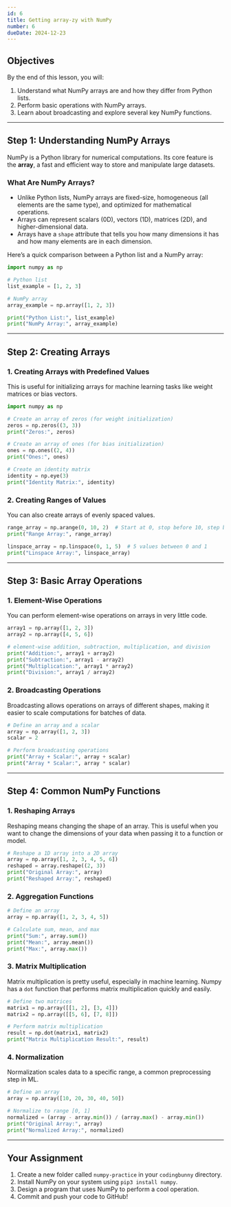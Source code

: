 ```yaml
---
id: 6
title: Getting array-zy with NumPy
number: 6
dueDate: 2024-12-23
---
```


## Objectives

By the end of this lesson, you will:

1. Understand what NumPy arrays are and how they differ from Python lists.
2. Perform basic operations with NumPy arrays.
3. Learn about broadcasting and explore several key NumPy functions.

---

## Step 1: Understanding NumPy Arrays

NumPy is a Python library for numerical computations. Its core feature is the **array**, a fast and efficient way to store and manipulate large datasets.

### What Are NumPy Arrays?

- Unlike Python lists, NumPy arrays are fixed-size, homogeneous (all elements are the same type), and optimized for mathematical operations.
- Arrays can represent scalars (0D), vectors (1D), matrices (2D), and higher-dimensional data.
- Arrays have a `shape` attribute that tells you how many dimensions it has and how many elements are in each dimension.

Here’s a quick comparison between a Python list and a NumPy array:

```python
import numpy as np

# Python list
list_example = [1, 2, 3]

# NumPy array
array_example = np.array([1, 2, 3])

print("Python List:", list_example)
print("NumPy Array:", array_example)
```

---

## Step 2: Creating Arrays

### 1. Creating Arrays with Predefined Values

This is useful for initializing arrays for machine learning tasks like weight matrices or bias vectors.

```python
import numpy as np

# Create an array of zeros (for weight initialization)
zeros = np.zeros((3, 3))
print("Zeros:", zeros)

# Create an array of ones (for bias initialization)
ones = np.ones((2, 4))
print("Ones:", ones)

# Create an identity matrix
identity = np.eye(3)
print("Identity Matrix:", identity)
```

### 2. Creating Ranges of Values

You can also create arrays of evenly spaced values.

```python
range_array = np.arange(0, 10, 2)  # Start at 0, stop before 10, step by 2
print("Range Array:", range_array)

linspace_array = np.linspace(0, 1, 5)  # 5 values between 0 and 1
print("Linspace Array:", linspace_array)
```

---

## Step 3: Basic Array Operations

### 1. Element-Wise Operations

You can perform element-wise operations on arrays in very little code.

```python
array1 = np.array([1, 2, 3])
array2 = np.array([4, 5, 6])

# element-wise addition, subtraction, multiplication, and division
print("Addition:", array1 + array2)
print("Subtraction:", array1 - array2)
print("Multiplication:", array1 * array2)
print("Division:", array1 / array2)
```

### 2. Broadcasting Operations

Broadcasting allows operations on arrays of different shapes, making it easier to scale computations for batches of data.

```python
# Define an array and a scalar
array = np.array([1, 2, 3])
scalar = 2

# Perform broadcasting operations
print("Array + Scalar:", array + scalar)
print("Array * Scalar:", array * scalar)
```

---

## Step 4: Common NumPy Functions

### 1. Reshaping Arrays

Reshaping means changing the shape of an array. This is useful when you want to change the dimensions of your data when passing it to a function or model.

```python
# Reshape a 1D array into a 2D array
array = np.array([1, 2, 3, 4, 5, 6])
reshaped = array.reshape((2, 3))
print("Original Array:", array)
print("Reshaped Array:", reshaped)
```

### 2. Aggregation Functions

```python
# Define an array
array = np.array([1, 2, 3, 4, 5])

# Calculate sum, mean, and max
print("Sum:", array.sum())
print("Mean:", array.mean())
print("Max:", array.max())
```

### 3. Matrix Multiplication

Matrix multiplication is pretty useful, especially in machine learning. Numpy has a `dot` function that performs matrix multiplication quickly and easily.

```python
# Define two matrices
matrix1 = np.array([[1, 2], [3, 4]])
matrix2 = np.array([[5, 6], [7, 8]])

# Perform matrix multiplication
result = np.dot(matrix1, matrix2)
print("Matrix Multiplication Result:", result)
```

### 4. Normalization

Normalization scales data to a specific range, a common preprocessing step in ML.

```python
# Define an array
array = np.array([10, 20, 30, 40, 50])

# Normalize to range [0, 1]
normalized = (array - array.min()) / (array.max() - array.min())
print("Original Array:", array)
print("Normalized Array:", normalized)
```

---

## Your Assignment

1. Create a new folder called `numpy-practice` in your `codingbunny` directory.
2. Install NumPy on your system using `pip3 install numpy`.
3. Design a program that uses NumPy to perform a cool operation.
4. Commit and push your code to GitHub!